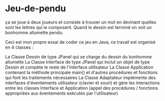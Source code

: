 # Jeu-de-pendu
ça se joue à deux joueurs et consiste à trouver un mot en devinant quelles sont les lettres qui le composent. Quand le dessin est terminé on voit un bonhomme allumette pendu.

Ceci est mon propre essai de coder ce jeu en Java, ce travail est organisé en 4 classes :

La Classe Dessin de type JPanel qui se charge du dessin du bonhomme allumette
La Classe Interface de type JPanel qui inclut un objet de type Dessin et compète le reste de l'interface utilisateur
La Classe Application contenant la méthode principale main() et d'autres procédures et fonctions qui font les traitements nécessaires
La Classe Adaptateur implémente des interfaces d'éventements utilisateur (clavier et souri) et gère les interactions entre les classes Interface et Application (appel des procédures / fonctions appropriées aux éventements exécutés par l'utilisateur)

